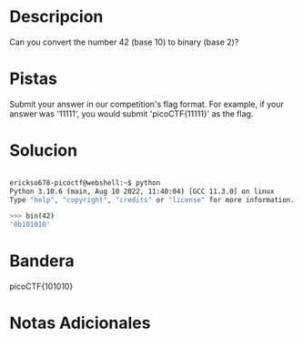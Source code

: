 # Descripcion 
Can you convert the number 42 (base 10) to binary (base 2)?
# Pistas
Submit your answer in our competition's flag format. For example, if your answer was '11111', you would submit 'picoCTF{11111}' as the flag.
# Solucion 
```bash

erickso678-picoctf@webshell:~$ python 
Python 3.10.6 (main, Aug 10 2022, 11:40:04) [GCC 11.3.0] on linux
Type "help", "copyright", "credits" or "license" for more information.

>>> bin(42)
'0b101010'

```
# Bandera
picoCTF{101010}
# Notas Adicionales
